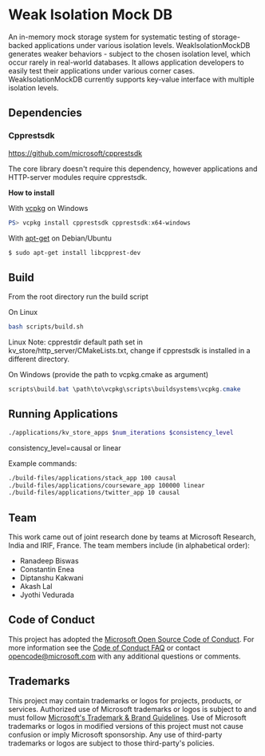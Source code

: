 # Weak Isolation Mock DB

An in-memory mock storage system for systematic testing of storage-backed applications under various isolation levels. WeakIsolationMockDB generates weaker behaviors - subject to the chosen isolation level, which occur rarely in real-world databases. It allows application developers to easily test their applications under various corner cases. WeakIsolationMockDB currently supports key-value interface with multiple isolation levels.



## Dependencies

### Cpprestsdk

https://github.com/microsoft/cpprestsdk

The core library doesn't require this dependency, however applications and HTTP-server modules require cpprestsdk.

**How to install**

With [vcpkg](https://github.com/Microsoft/vcpkg) on Windows

```powershell
PS> vcpkg install cpprestsdk cpprestsdk:x64-windows
```

With [apt-get](https://launchpad.net/ubuntu/+source/casablanca/2.8.0-2build2) on Debian/Ubuntu

```bash
$ sudo apt-get install libcpprest-dev
```



## Build
From the root directory run the build script

On Linux 

```bash
bash scripts/build.sh
```
Linux Note: cpprestdir default path set in kv_store/http_server/CMakeLists.txt, change if cpprestsdk is installed in a different directory.

On Windows (provide the path to vcpkg.cmake as argument)

```powershell
scripts\build.bat \path\to\vcpkg\scripts\buildsystems\vcpkg.cmake
```



## Running Applications

```bash
./applications/kv_store_apps $num_iterations $consistency_level
```

consistency_level=causal or linear

Example commands:

```bash
./build-files/applications/stack_app 100 causal
./build-files/applications/courseware_app 100000 linear
./build-files/applications/twitter_app 10 causal
```

## Team

This work came out of joint research done by teams at Microsoft Research, India and IRIF, France. The team members include (in alphabetical order):

* Ranadeep Biswas
* Constantin Enea
* Diptanshu Kakwani
* Akash Lal
* Jyothi Vedurada



## Code of Conduct

This project has adopted the [Microsoft Open Source Code of Conduct](https://opensource.microsoft.com/codeofconduct/). For more information see the [Code of Conduct FAQ](https://opensource.microsoft.com/codeofconduct/faq/) or contact [opencode@microsoft.com](mailto:opencode@microsoft.com) with any additional questions or comments.



## Trademarks

This project may contain trademarks or logos for projects, products, or services. Authorized use of Microsoft  trademarks or logos is subject to and must follow  [Microsoft's Trademark & Brand Guidelines](https://www.microsoft.com/en-us/legal/intellectualproperty/trademarks/usage/general). Use of Microsoft trademarks or logos in modified versions of this  project must not cause confusion or imply Microsoft sponsorship. Any use of third-party trademarks or logos are subject to those  third-party's policies.

